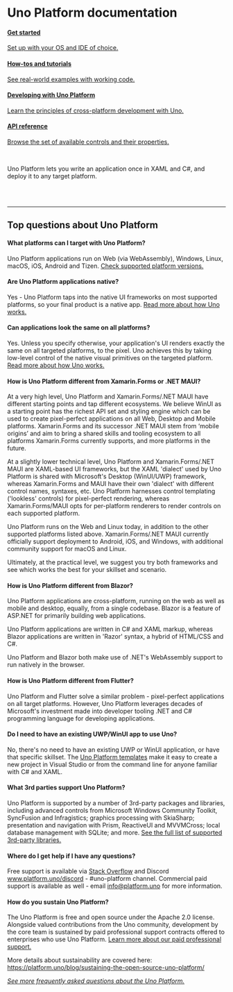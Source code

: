 # Uno Platform documentation

<div class="row">

<div class="col-md-6 col-xs-12 ">
<a href="get-started.md">
<div class="alert alert-info">

#### Get started

Set up with your OS and IDE of choice.

</div>
</a>
</div>

<div class="col-md-6 col-xs-12 ">
<a href="tutorials-intro.md">
<div class="alert alert-info">

#### How-tos and tutorials

See real-world examples with working code.

</div>
</a>
</div>

<div class="col-md-6 col-xs-12 ">
<a href="using-uno-ui.md">
<div class="alert alert-info">

#### Developing with Uno Platform

Learn the principles of cross-platform development with Uno.

</div>
</a>
</div>

<div class="col-md-6 col-xs-12 ">
<a href="implemented-views.md">
<div class="alert alert-info">

#### API reference

Browse the set of available controls and their properties.

</div>
</a>
</div>

</div>

<br/>

Uno Platform lets you write an application once in XAML and C#, and deploy it to any target platform. 

<br/>
<br/>

***


## Top questions about Uno Platform

#### What platforms can I target with Uno Platform?

Uno Platform applications run on Web (via WebAssembly), Windows, Linux, macOS, iOS, Android and Tizen. [Check supported platform versions.](getting-started/requirements.md)

#### Are Uno Platform applications native?

Yes - Uno Platform taps into the native UI frameworks on most supported platforms, so your final product is a native app. [Read more about how Uno works.](what-is-uno.md)

#### Can applications look the same on all platforms?

Yes. Unless you specify otherwise, your application's UI renders exactly the same on all targeted platforms, to the pixel. Uno achieves this by taking low-level control of the native visual primitives on the targeted platform. [Read more about how Uno works.](what-is-uno.md)

#### How is Uno Platform different from Xamarin.Forms or .NET MAUI?

At a very high level, Uno Platform and Xamarin.Forms/.NET MAUI have different starting points and tap different ecosystems.  We believe WinUI as a starting point has the richest API set and styling engine which can be used to create pixel-perfect applications on all Web, Desktop and Mobile platforms. Xamarin.Forms and its successor .NET MAUI stem from ‘mobile origins’ and aim to bring a shared skills and tooling ecosystem to all platforms Xamarin.Forms currently supports, and more platforms in the future.

At a slightly lower technical level, Uno Platform and Xamarin.Forms/.NET MAUI are XAML-based UI frameworks, but the XAML 'dialect' used by Uno Platform is shared with Microsoft's Desktop (WinUI/UWP) framework, whereas Xamarin.Forms and MAUI have their own 'dialect' with different control names, syntaxes, etc. Uno Platform harnesses control templating ('lookless' controls) for pixel-perfect rendering, whereas Xamarin.Forms/MAUI opts for per-platform renderers to render controls on each supported platform.

Uno Platform runs on the Web and Linux today, in addition to the other supported platforms listed above. Xamarin.Forms/.NET MAUI currently officially support deployment to Android, iOS, and Windows, with additional community support for macOS and Linux.

Ultimately, at the practical level, we suggest you try both frameworks and see which works the best for your skillset and scenario. 

#### How is Uno Platform different from Blazor?

Uno Platform applications are cross-platform, running on the web as well as mobile and desktop, equally, from a single codebase. Blazor is a feature of ASP.NET for primarily building web applications.

Uno Platform applications are written in C# and XAML markup, whereas Blazor applications are written in 'Razor' syntax, a hybrid of HTML/CSS and C#.

Uno Platform and Blazor both make use of .NET's WebAssembly support to run natively in the browser.

#### How is Uno Platform different from Flutter?

Uno Platform and Flutter solve a similar problem - pixel-perfect applications on all target platforms. However, Uno Platform leverages decades of Microsoft's investment made into developer tooling .NET and C# programming language for developing applications.

#### Do I need to have an existing UWP/WinUI app to use Uno?

No, there's no need to have an existing UWP or WinUI application, or have that specific skillset. The [Uno Platform templates](get-started.md) make it easy to create a new project in Visual Studio or from the command line for anyone familiar with C# and XAML. 

#### What 3rd parties support Uno Platform?

Uno Platform is supported by a number of 3rd-party packages and libraries, including advanced controls from Microsoft Windows Community Toolkit, SyncFusion and Infragistics; graphics processing with SkiaSharp; presentation and navigation with Prism, ReactiveUI and MVVMCross; local database management with SQLite; and more. [See the full list of supported 3rd-party libraries.](supported-libraries.md)

#### Where do I get help if I have any questions?

Free support is available via [Stack Overflow](https://stackoverflow.com/questions/tagged/uno-platform) and Discord www.platform.uno/discord - #uno-platform channel. Commercial paid support is available as well - email [info@platform.uno](mailto:info@platform.uno) for more information.

#### How do you sustain Uno Platform?

The Uno Platform is free and open source under the Apache 2.0 license. Alongside valued contributions from the Uno community, development by the core team is sustained by paid professional support contracts offered to enterprises who use Uno Platform. [Learn more about our paid professional support.](https://platform.uno/contact/) 

More details about sustainability are covered here: https://platform.uno/blog/sustaining-the-open-source-uno-platform/ 


[_See more frequently asked questions about the Uno Platform._](faq.md)
